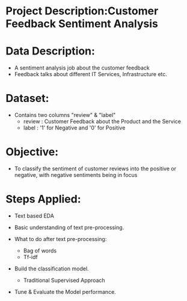 # **Project Description:Customer Feedback Sentiment Analysis**
 
# **Data Description**:

- A sentiment analysis job about the customer feedback
- Feedback talks about different IT Services, Infrastructure etc.

# **Dataset**:

- Contains two columns "review" & "label"
    - review : Customer Feedback about the Product and the Service
    - label : '1' for Negative and '0' for Positive

# **Objective**:

- To classify the sentiment of customer reviews into the positive or negative, with negative sentiments being in focus

# **Steps Applied**:
- Text based EDA
- Basic understanding of text pre-processing.
- What to do after text pre-processing:
    - Bag of words
    - Tf-idf
- Build the classification model.
    - Traditional Supervised Approach

- Tune & Evaluate the Model performance.
